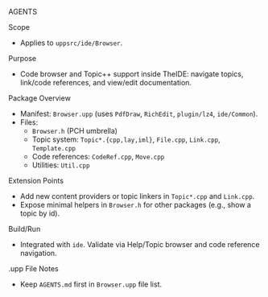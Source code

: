 AGENTS

Scope
- Applies to `uppsrc/ide/Browser`.

Purpose
- Code browser and Topic++ support inside TheIDE: navigate topics, link/code references, and view/edit documentation.

Package Overview
- Manifest: `Browser.upp` (uses `PdfDraw`, `RichEdit`, `plugin/lz4`, `ide/Common`).
- Files:
  - `Browser.h` (PCH umbrella)
  - Topic system: `Topic*.{cpp,lay,iml}`, `File.cpp`, `Link.cpp`, `Template.cpp`
  - Code references: `CodeRef.cpp`, `Move.cpp`
  - Utilities: `Util.cpp`

Extension Points
- Add new content providers or topic linkers in `Topic*.cpp` and `Link.cpp`.
- Expose minimal helpers in `Browser.h` for other packages (e.g., show a topic by id).

Build/Run
- Integrated with `ide`. Validate via Help/Topic browser and code reference navigation.

.upp File Notes
- Keep `AGENTS.md` first in `Browser.upp` file list.

